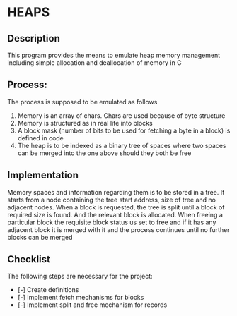# HEAPS

## Description
This program provides the means to emulate heap memory management including simple allocation and deallocation of memory in C

## Process:
The process is supposed to be emulated as follows

1. Memory is an array of chars. Chars are used because of byte structure
2. Memory is structured as in real life into blocks
3. A block mask (number of bits to be used for fetching a byte in a block) is defined in code
4. The heap is to be indexed as a binary tree of spaces where two spaces can be merged into the one above should they both be free

## Implementation
Memory spaces and information regarding them is to be stored in a tree. It starts from a node containing the tree start address, size of tree and no adjacent nodes. When a block is requested, the tree is split until a block of required size is found. And the relevant block is allocated.
When freeing a particular block the requisite block status us set to free and if it has any adjacent block it is merged with it and the process continues until no further blocks can be merged

## Checklist
The following steps are necessary for the project:

- [-] Create definitions
- [-] Implement fetch mechanisms for blocks
- [-] Implement split and free mechanism for records

